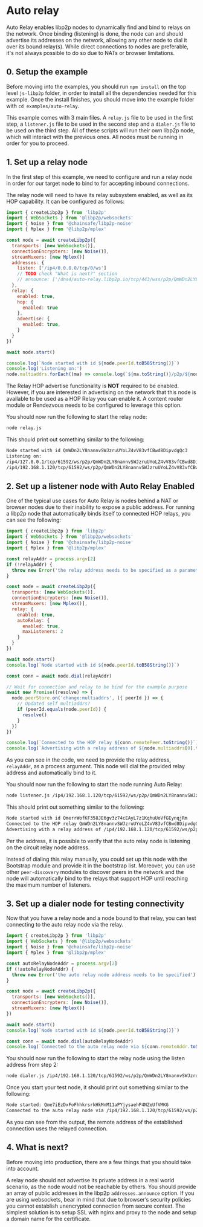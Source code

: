 # Auto relay

Auto Relay enables libp2p nodes to dynamically find and bind to relays on the network. Once binding (listening) is done, the node can and should advertise its addresses on the network, allowing any other node to dial it over its bound relay(s).
While direct connections to nodes are preferable, it's not always possible to do so due to NATs or browser limitations.

## 0. Setup the example

Before moving into the examples, you should run `npm install` on the top level `js-libp2p` folder, in order to install all the dependencies needed for this example. Once the install finishes, you should move into the example folder with `cd examples/auto-relay`.

This example comes with 3 main files. A `relay.js` file to be used in the first step, a `listener.js` file to be used in the second step and a `dialer.js` file to be used on the third step. All of these scripts will run their own libp2p node, which will interact with the previous ones. All nodes must be running in order for you to proceed.

## 1. Set up a relay node

In the first step of this example, we need to configure and run a relay node in order for our target node to bind to for accepting inbound connections.

The relay node will need to have its relay subsystem enabled, as well as its HOP capability. It can be configured as follows:

```js
import { createLibp2p } from 'libp2p'
import { WebSockets } from '@libp2p/websockets'
import { Noise } from '@chainsafe/libp2p-noise'
import { Mplex } from '@libp2p/mplex'

const node = await createLibp2p({
  transports: [new WebSockets()],
  connectionEncrypters: [new Noise()],
  streamMuxers: [new Mplex()]
  addresses: {
    listen: ['/ip4/0.0.0.0/tcp/0/ws']
    // TODO check "What is next?" section
    // announce: ['/dns4/auto-relay.libp2p.io/tcp/443/wss/p2p/QmWDn2LY8nannvSWJzruUYoLZ4vV83vfCBwd8DipvdgQc3']
  },
  relay: {
    enabled: true,
    hop: {
      enabled: true
    },
    advertise: {
      enabled: true,
    }
  }
})

await node.start()

console.log(`Node started with id ${node.peerId.toB58String()}`)
console.log('Listening on:')
node.multiaddrs.forEach((ma) => console.log(`${ma.toString()}/p2p/${node.peerId.toB58String()}`))
```

The Relay HOP advertise functionality is **NOT** required to be enabled. However, if you are interested in advertising on the network that this node is available to be used as a HOP Relay you can enable it. A content router module or Rendezvous needs to be configured to leverage this option.

You should now run the following to start the relay node:

```sh
node relay.js
```

This should print out something similar to the following:

```sh
Node started with id QmWDn2LY8nannvSWJzruUYoLZ4vV83vfCBwd8DipvdgQc3
Listening on:
/ip4/127.0.0.1/tcp/61592/ws/p2p/QmWDn2LY8nannvSWJzruUYoLZ4vV83vfCBwd8DipvdgQc3
/ip4/192.168.1.120/tcp/61592/ws/p2p/QmWDn2LY8nannvSWJzruUYoLZ4vV83vfCBwd8DipvdgQc3
```

## 2. Set up a listener node with Auto Relay Enabled

One of the typical use cases for Auto Relay is nodes behind a NAT or browser nodes due to their inability to expose a public address. For running a libp2p node that automatically binds itself to connected HOP relays, you can see the following:

```js
import { createLibp2p } from 'libp2p'
import { WebSockets } from '@libp2p/websockets'
import { Noise } from '@chainsafe/libp2p-noise'
import { Mplex } from '@libp2p/mplex'

const relayAddr = process.argv[2]
if (!relayAddr) {
  throw new Error('the relay address needs to be specified as a parameter')
}

const node = await createLibp2p({
  transports: [new WebSockets()],
  connectionEncrypters: [new Noise()],
  streamMuxers: [new Mplex()],
  relay: {
    enabled: true,
    autoRelay: {
      enabled: true,
      maxListeners: 2
    }
  }
})

await node.start()
console.log(`Node started with id ${node.peerId.toB58String()}`)

const conn = await node.dial(relayAddr)

// Wait for connection and relay to be bind for the example purpose
await new Promise((resolve) => {
  node.peerStore.on('change:multiaddrs', ({ peerId }) => {
    // Updated self multiaddrs?
    if (peerId.equals(node.peerId)) {
      resolve()
    }
  })
})

console.log(`Connected to the HOP relay ${conn.remotePeer.toString()}`)
console.log(`Advertising with a relay address of ${node.multiaddrs[0].toString()}/p2p/${node.peerId.toB58String()}`)
```

As you can see in the code, we need to provide the relay address, `relayAddr`, as a process argument. This node will dial the provided relay address and automatically bind to it.

You should now run the following to start the node running Auto Relay:

```sh
node listener.js /ip4/192.168.1.120/tcp/61592/ws/p2p/QmWDn2LY8nannvSWJzruUYoLZ4vV83vfCBwd8DipvdgQc3
```

This should print out something similar to the following:

```sh
Node started with id QmerrWofKF358JE6gv3z74cEAyL7z1KqhuUoVfGEynqjRm
Connected to the HOP relay QmWDn2LY8nannvSWJzruUYoLZ4vV83vfCBwd8DipvdgQc3
Advertising with a relay address of /ip4/192.168.1.120/tcp/61592/ws/p2p/QmWDn2LY8nannvSWJzruUYoLZ4vV83vfCBwd8DipvdgQc3/p2p-circuit/p2p/QmerrWofKF358JE6gv3z74cEAyL7z1KqhuUoVfGEynqjRm
```

Per the address, it is possible to verify that the auto relay node is listening on the circuit relay node address.

Instead of dialing this relay manually, you could set up this node with the Bootstrap module and provide it in the bootstrap list. Moreover, you can use other `peer-discovery` modules to discover peers in the network and the node will automatically bind to the relays that support HOP until reaching the maximum number of listeners.

## 3. Set up a dialer node for testing connectivity

Now that you have a relay node and a node bound to that relay, you can test connecting to the auto relay node via the relay.

```js
import { createLibp2p } from 'libp2p'
import { WebSockets } from '@libp2p/websockets'
import { Noise } from '@chainsafe/libp2p-noise'
import { Mplex } from '@libp2p/mplex'

const autoRelayNodeAddr = process.argv[2]
if (!autoRelayNodeAddr) {
  throw new Error('the auto relay node address needs to be specified')
}

const node = await createLibp2p({
  transports: [new WebSockets()],
  connectionEncrypters: [new Noise()],
  streamMuxers: [new Mplex()]
})

await node.start()
console.log(`Node started with id ${node.peerId.toB58String()}`)

const conn = await node.dial(autoRelayNodeAddr)
console.log(`Connected to the auto relay node via ${conn.remoteAddr.toString()}`)
```

You should now run the following to start the relay node using the listen address from step 2:

```sh
node dialer.js /ip4/192.168.1.120/tcp/61592/ws/p2p/QmWDn2LY8nannvSWJzruUYoLZ4vV83vfCBwd8DipvdgQc3
```

Once you start your test node, it should print out something similar to the following:

```sh
Node started: Qme7iEzDxFoFhhkrsrkHkMnM11aPYjysaehP4NZeUfVMKG
Connected to the auto relay node via /ip4/192.168.1.120/tcp/61592/ws/p2p/QmWDn2LY8nannvSWJzruUYoLZ4vV83vfCBwd8DipvdgQc3/p2p-circuit/p2p/QmerrWofKF358JE6gv3z74cEAyL7z1KqhuUoVfGEynqjRm
```

As you can see from the output, the remote address of the established connection uses the relayed connection.

## 4. What is next?

Before moving into production, there are a few things that you should take into account.

A relay node should not advertise its private address in a real world scenario, as the node would not be reachable by others. You should provide an array of public addresses in the libp2p `addresses.announce` option. If you are using websockets, bear in mind that due to browser’s security policies you cannot establish unencrypted connection from secure context. The simplest solution is to setup SSL with nginx and proxy to the node and setup a domain name for the certificate.
